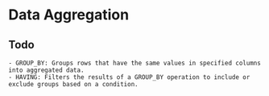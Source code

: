 # Data Aggregation
## Todo
    - GROUP_BY: Groups rows that have the same values in specified columns into aggregated data.
    - HAVING: Filters the results of a GROUP_BY operation to include or exclude groups based on a condition.

